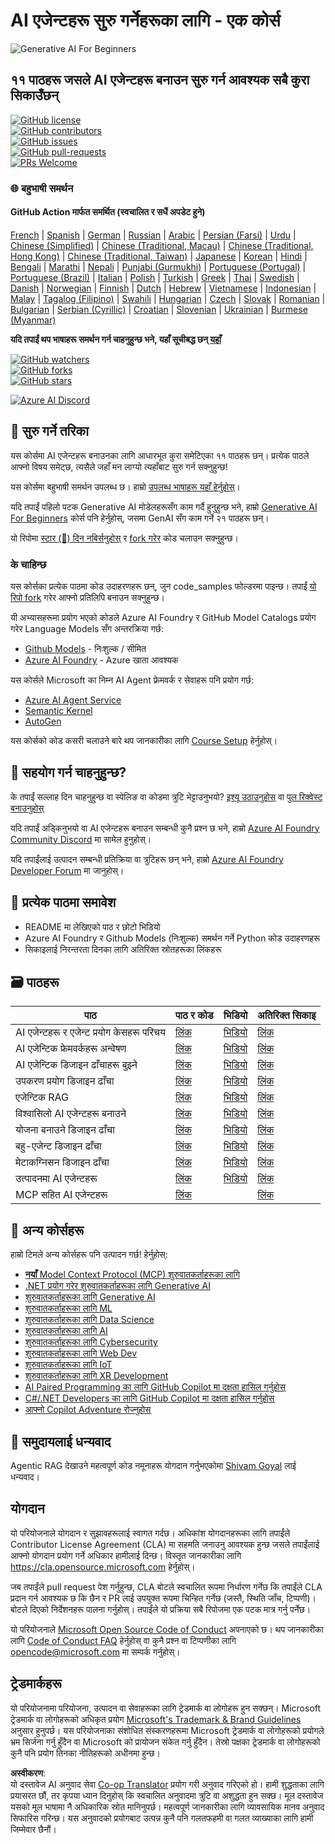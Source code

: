 <!--
CO_OP_TRANSLATOR_METADATA:
{
  "original_hash": "6b07046397366e6f6f4524c9ddeba1e1",
  "translation_date": "2025-07-12T14:47:42+00:00",
  "source_file": "README.md",
  "language_code": "ne"
}
-->
# AI एजेन्टहरू सुरु गर्नेहरूका लागि - एक कोर्स

![Generative AI For Beginners](../../translated_images/repo-thumbnail.083b24afed61b6dd27a7fc53798bebe9edf688a41031163a1fca9f61c64d63ec.ne.png)

## ११ पाठहरू जसले AI एजेन्टहरू बनाउन सुरु गर्न आवश्यक सबै कुरा सिकाउँछन्

[![GitHub license](https://img.shields.io/github/license/microsoft/ai-agents-for-beginners.svg)](https://github.com/microsoft/ai-agents-for-beginners/blob/master/LICENSE?WT.mc_id=academic-105485-koreyst)  
[![GitHub contributors](https://img.shields.io/github/contributors/microsoft/ai-agents-for-beginners.svg)](https://GitHub.com/microsoft/ai-agents-for-beginners/graphs/contributors/?WT.mc_id=academic-105485-koreyst)  
[![GitHub issues](https://img.shields.io/github/issues/microsoft/ai-agents-for-beginners.svg)](https://GitHub.com/microsoft/ai-agents-for-beginners/issues/?WT.mc_id=academic-105485-koreyst)  
[![GitHub pull-requests](https://img.shields.io/github/issues-pr/microsoft/ai-agents-for-beginners.svg)](https://GitHub.com/microsoft/ai-agents-for-beginners/pulls/?WT.mc_id=academic-105485-koreyst)  
[![PRs Welcome](https://img.shields.io/badge/PRs-welcome-brightgreen.svg?style=flat-square)](http://makeapullrequest.com?WT.mc_id=academic-105485-koreyst)

### 🌐 बहुभाषी समर्थन

#### GitHub Action मार्फत समर्थित (स्वचालित र सधैं अपडेट हुने)

[French](../fr/README.md) | [Spanish](../es/README.md) | [German](../de/README.md) | [Russian](../ru/README.md) | [Arabic](../ar/README.md) | [Persian (Farsi)](../fa/README.md) | [Urdu](../ur/README.md) | [Chinese (Simplified)](../zh/README.md) | [Chinese (Traditional, Macau)](../mo/README.md) | [Chinese (Traditional, Hong Kong)](../hk/README.md) | [Chinese (Traditional, Taiwan)](../tw/README.md) | [Japanese](../ja/README.md) | [Korean](../ko/README.md) | [Hindi](../hi/README.md) | [Bengali](../bn/README.md) | [Marathi](../mr/README.md) | [Nepali](./README.md) | [Punjabi (Gurmukhi)](../pa/README.md) | [Portuguese (Portugal)](../pt/README.md) | [Portuguese (Brazil)](../br/README.md) | [Italian](../it/README.md) | [Polish](../pl/README.md) | [Turkish](../tr/README.md) | [Greek](../el/README.md) | [Thai](../th/README.md) | [Swedish](../sv/README.md) | [Danish](../da/README.md) | [Norwegian](../no/README.md) | [Finnish](../fi/README.md) | [Dutch](../nl/README.md) | [Hebrew](../he/README.md) | [Vietnamese](../vi/README.md) | [Indonesian](../id/README.md) | [Malay](../ms/README.md) | [Tagalog (Filipino)](../tl/README.md) | [Swahili](../sw/README.md) | [Hungarian](../hu/README.md) | [Czech](../cs/README.md) | [Slovak](../sk/README.md) | [Romanian](../ro/README.md) | [Bulgarian](../bg/README.md) | [Serbian (Cyrillic)](../sr/README.md) | [Croatian](../hr/README.md) | [Slovenian](../sl/README.md) | [Ukrainian](../uk/README.md) | [Burmese (Myanmar)](../my/README.md)

**यदि तपाईं थप भाषाहरू समर्थन गर्न चाहनुहुन्छ भने, यहाँ सूचीबद्ध छन् [यहाँ](https://github.com/Azure/co-op-translator/blob/main/getting_started/supported-languages.md)**

[![GitHub watchers](https://img.shields.io/github/watchers/microsoft/ai-agents-for-beginners.svg?style=social&label=Watch)](https://GitHub.com/microsoft/ai-agents-for-beginners/watchers/?WT.mc_id=academic-105485-koreyst)  
[![GitHub forks](https://img.shields.io/github/forks/microsoft/ai-agents-for-beginners.svg?style=social&label=Fork)](https://GitHub.com/microsoft/ai-agents-for-beginners/network/?WT.mc_id=academic-105485-koreyst)  
[![GitHub stars](https://img.shields.io/github/stars/microsoft/ai-agents-for-beginners.svg?style=social&label=Star)](https://GitHub.com/microsoft/ai-agents-for-beginners/stargazers/?WT.mc_id=academic-105485-koreyst)

[![Azure AI Discord](https://dcbadge.limes.pink/api/server/kzRShWzttr)](https://discord.gg/kzRShWzttr)


## 🌱 सुरु गर्ने तरिका

यस कोर्समा AI एजेन्टहरू बनाउनका लागि आधारभूत कुरा समेटिएका ११ पाठहरू छन्। प्रत्येक पाठले आफ्नो विषय समेट्छ, त्यसैले जहाँ मन लाग्यो त्यहाँबाट सुरु गर्न सक्नुहुन्छ!

यस कोर्समा बहुभाषी समर्थन उपलब्ध छ। हाम्रो [उपलब्ध भाषाहरू यहाँ हेर्नुहोस्](../..)।

यदि तपाईं पहिलो पटक Generative AI मोडेलहरूसँग काम गर्दै हुनुहुन्छ भने, हाम्रो [Generative AI For Beginners](https://aka.ms/genai-beginners) कोर्स पनि हेर्नुहोस्, जसमा GenAI सँग काम गर्ने २१ पाठहरू छन्।

यो रिपोमा [स्टार (🌟) दिन नबिर्सनुहोस्](https://docs.github.com/en/get-started/exploring-projects-on-github/saving-repositories-with-stars?WT.mc_id=academic-105485-koreyst) र [fork गरेर](https://github.com/microsoft/ai-agents-for-beginners/fork) कोड चलाउन सक्नुहुन्छ।

### के चाहिन्छ

यस कोर्सका प्रत्येक पाठमा कोड उदाहरणहरू छन्, जुन code_samples फोल्डरमा पाइन्छ। तपाईं [यो रिपो fork](https://github.com/microsoft/ai-agents-for-beginners/fork) गरेर आफ्नो प्रतिलिपि बनाउन सक्नुहुन्छ।

यी अभ्यासहरूमा प्रयोग भएको कोडले Azure AI Foundry र GitHub Model Catalogs प्रयोग गरेर Language Models सँग अन्तरक्रिया गर्छ:

- [Github Models](https://aka.ms/ai-agents-beginners/github-models) - निःशुल्क / सीमित
- [Azure AI Foundry](https://aka.ms/ai-agents-beginners/ai-foundry) - Azure खाता आवश्यक

यस कोर्सले Microsoft का निम्न AI Agent फ्रेमवर्क र सेवाहरू पनि प्रयोग गर्छ:

- [Azure AI Agent Service](https://aka.ms/ai-agents-beginners/ai-agent-service)
- [Semantic Kernel](https://aka.ms/ai-agents-beginners/semantic-kernel)
- [AutoGen](https://aka.ms/ai-agents/autogen)

यस कोर्सको कोड कसरी चलाउने बारे थप जानकारीका लागि [Course Setup](./00-course-setup/README.md) हेर्नुहोस्।

## 🙏 सहयोग गर्न चाहनुहुन्छ?

के तपाईं सल्लाह दिन चाहनुहुन्छ वा स्पेलिङ वा कोडमा त्रुटि भेट्टाउनुभयो? [इश्यू उठाउनुहोस्](https://github.com/microsoft/ai-agents-for-beginners/issues?WT.mc_id=academic-105485-koreyst) वा [पुल रिक्वेस्ट बनाउनुहोस्](https://github.com/microsoft/ai-agents-for-beginners/pulls?WT.mc_id=academic-105485-koreyst)

यदि तपाईं अड्किनुभयो वा AI एजेन्टहरू बनाउन सम्बन्धी कुनै प्रश्न छ भने, हाम्रो [Azure AI Foundry Community Discord](https://discord.gg/kzRShWzttr) मा सामेल हुनुहोस्।

यदि तपाईंलाई उत्पादन सम्बन्धी प्रतिक्रिया वा त्रुटिहरू छन् भने, हाम्रो [Azure AI Foundry Developer Forum](https://aka.ms/azureaifoundry/forum) मा जानुहोस्।

## 📂 प्रत्येक पाठमा समावेश

- README मा लेखिएको पाठ र छोटो भिडियो
- Azure AI Foundry र Github Models (निःशुल्क) समर्थन गर्ने Python कोड उदाहरणहरू
- सिकाइलाई निरन्तरता दिनका लागि अतिरिक्त स्रोतहरूका लिंकहरू

## 🗃️ पाठहरू

| **पाठ**                                | **पाठ र कोड**                                      | **भिडियो**                                                | **अतिरिक्त सिकाइ**                                                                       |
|----------------------------------------|----------------------------------------------------|------------------------------------------------------------|------------------------------------------------------------------------------------------|
| AI एजेन्टहरू र एजेन्ट प्रयोग केसहरू परिचय | [लिंक](./01-intro-to-ai-agents/README.md)          | [भिडियो](https://youtu.be/3zgm60bXmQk?si=z8QygFvYQv-9WtO1)  | [लिंक](https://aka.ms/ai-agents-beginners/collection?WT.mc_id=academic-105485-koreyst)   |
| AI एजेन्टिक फ्रेमवर्कहरू अन्वेषण        | [लिंक](./02-explore-agentic-frameworks/README.md)  | [भिडियो](https://youtu.be/ODwF-EZo_O8?si=Vawth4hzVaHv-u0H)  | [लिंक](https://aka.ms/ai-agents-beginners/collection?WT.mc_id=academic-105485-koreyst)   |
| AI एजेन्टिक डिजाइन ढाँचाहरू बुझ्ने      | [लिंक](./03-agentic-design-patterns/README.md)     | [भिडियो](https://youtu.be/m9lM8qqoOEA?si=BIzHwzstTPL8o9GF)  | [लिंक](https://aka.ms/ai-agents-beginners/collection?WT.mc_id=academic-105485-koreyst)   |
| उपकरण प्रयोग डिजाइन ढाँचा               | [लिंक](./04-tool-use/README.md)                    | [भिडियो](https://youtu.be/vieRiPRx-gI?si=2z6O2Xu2cu_Jz46N)  | [लिंक](https://aka.ms/ai-agents-beginners/collection?WT.mc_id=academic-105485-koreyst)   |
| एजेन्टिक RAG                           | [लिंक](./05-agentic-rag/README.md)                 | [भिडियो](https://youtu.be/WcjAARvdL7I?si=gKPWsQpKiIlDH9A3)  | [लिंक](https://aka.ms/ai-agents-beginners/collection?WT.mc_id=academic-105485-koreyst)   |
| विश्वासिलो AI एजेन्टहरू बनाउने          | [लिंक](./06-building-trustworthy-agents/README.md) | [भिडियो](https://youtu.be/iZKkMEGBCUQ?si=jZjpiMnGFOE9L8OK ) | [लिंक](https://aka.ms/ai-agents-beginners/collection?WT.mc_id=academic-105485-koreyst)   |
| योजना बनाउने डिजाइन ढाँचा               | [लिंक](./07-planning-design/README.md)             | [भिडियो](https://youtu.be/kPfJ2BrBCMY?si=6SC_iv_E5-mzucnC)  | [लिंक](https://aka.ms/ai-agents-beginners/collection?WT.mc_id=academic-105485-koreyst)   |
| बहु-एजेन्ट डिजाइन ढाँचा                 | [लिंक](./08-multi-agent/README.md)                 | [भिडियो](https://youtu.be/V6HpE9hZEx0?si=rMgDhEu7wXo2uo6g)  | [लिंक](https://aka.ms/ai-agents-beginners/collection?WT.mc_id=academic-105485-koreyst)   |
| मेटाकग्निसन डिजाइन ढाँचा                | [लिंक](./09-metacognition/README.md)               | [भिडियो](https://youtu.be/His9R6gw6Ec?si=8gck6vvdSNCt6OcF)  | [लिंक](https://aka.ms/ai-agents-beginners/collection?WT.mc_id=academic-105485-koreyst)   |
| उत्पादनमा AI एजेन्टहरू                  | [लिंक](./10-ai-agents-production/README.md)        | [भिडियो](https://youtu.be/l4TP6IyJxmQ?si=31dnhexRo6yLRJDl)  | [लिंक](https://aka.ms/ai-agents-beginners/collection?WT.mc_id=academic-105485-koreyst)   |
| MCP सहित AI एजेन्टहरू                   | [लिंक](./11-mcp/README.md)                         |                                                            | [लिंक](https://aka.ms/mcp-for-beginners)                                                 |

## 🎒 अन्य कोर्सहरू

हाम्रो टिमले अन्य कोर्सहरू पनि उत्पादन गर्छ! हेर्नुहोस्:
- [**नयाँ** Model Context Protocol (MCP) शुरुवातकर्ताहरूका लागि](https://github.com/microsoft/mcp-for-beginners?WT.mc_id=academic-105485-koreyst)
- [.NET प्रयोग गरेर शुरुवातकर्ताहरूका लागि Generative AI](https://github.com/microsoft/Generative-AI-for-beginners-dotnet?WT.mc_id=academic-105485-koreyst)
- [शुरुवातकर्ताहरूका लागि Generative AI](https://github.com/microsoft/generative-ai-for-beginners?WT.mc_id=academic-105485-koreyst)
- [शुरुवातकर्ताहरूका लागि ML](https://aka.ms/ml-beginners?WT.mc_id=academic-105485-koreyst)
- [शुरुवातकर्ताहरूका लागि Data Science](https://aka.ms/datascience-beginners?WT.mc_id=academic-105485-koreyst)
- [शुरुवातकर्ताहरूका लागि AI](https://aka.ms/ai-beginners?WT.mc_id=academic-105485-koreyst)
- [शुरुवातकर्ताहरूका लागि Cybersecurity](https://github.com/microsoft/Security-101??WT.mc_id=academic-96948-sayoung)
- [शुरुवातकर्ताहरूका लागि Web Dev](https://aka.ms/webdev-beginners?WT.mc_id=academic-105485-koreyst)
- [शुरुवातकर्ताहरूका लागि IoT](https://aka.ms/iot-beginners?WT.mc_id=academic-105485-koreyst)
- [शुरुवातकर्ताहरूका लागि XR Development](https://github.com/microsoft/xr-development-for-beginners?WT.mc_id=academic-105485-koreyst)
- [AI Paired Programming का लागि GitHub Copilot मा दक्षता हासिल गर्नुहोस्](https://aka.ms/GitHubCopilotAI?WT.mc_id=academic-105485-koreyst)
- [C#/.NET Developers का लागि GitHub Copilot मा दक्षता हासिल गर्नुहोस्](https://github.com/microsoft/mastering-github-copilot-for-dotnet-csharp-developers?WT.mc_id=academic-105485-koreyst)
- [आफ्नो Copilot Adventure रोज्नुहोस्](https://github.com/microsoft/CopilotAdventures?WT.mc_id=academic-105485-koreyst)

## 🌟 समुदायलाई धन्यवाद

Agentic RAG देखाउने महत्वपूर्ण कोड नमूनाहरू योगदान गर्नुभएकोमा [Shivam Goyal](https://www.linkedin.com/in/shivam2003/) लाई धन्यवाद।

## योगदान

यो परियोजनाले योगदान र सुझावहरूलाई स्वागत गर्दछ। अधिकांश योगदानहरूका लागि तपाईंले Contributor License Agreement (CLA) मा सहमति जनाउनु आवश्यक हुन्छ जसले तपाईंलाई आफ्नो योगदान प्रयोग गर्ने अधिकार हामीलाई दिन्छ। विस्तृत जानकारीका लागि <https://cla.opensource.microsoft.com> हेर्नुहोस्।

जब तपाईंले pull request पेश गर्नुहुन्छ, CLA बोटले स्वचालित रूपमा निर्धारण गर्नेछ कि तपाईंले CLA प्रदान गर्न आवश्यक छ कि छैन र PR लाई उपयुक्त रूपमा चिन्हित गर्नेछ (जस्तै, स्थिति जाँच, टिप्पणी)। बोटले दिएको निर्देशनहरू पालना गर्नुहोस्। तपाईंले यो प्रक्रिया सबै रिपोजमा एक पटक मात्र गर्नु पर्नेछ।

यो परियोजनाले [Microsoft Open Source Code of Conduct](https://opensource.microsoft.com/codeofconduct/) अपनाएको छ। थप जानकारीका लागि [Code of Conduct FAQ](https://opensource.microsoft.com/codeofconduct/faq/) हेर्नुहोस् वा कुनै प्रश्न वा टिप्पणीका लागि [opencode@microsoft.com](mailto:opencode@microsoft.com) मा सम्पर्क गर्नुहोस्।

## ट्रेडमार्कहरू

यो परियोजनामा परियोजना, उत्पादन वा सेवाहरूका लागि ट्रेडमार्क वा लोगोहरू हुन सक्छन्। Microsoft ट्रेडमार्क वा लोगोहरूको अधिकृत प्रयोग [Microsoft's Trademark & Brand Guidelines](https://www.microsoft.com/legal/intellectualproperty/trademarks/usage/general) अनुसार हुनुपर्छ। यस परियोजनाका संशोधित संस्करणहरूमा Microsoft ट्रेडमार्क वा लोगोहरूको प्रयोगले भ्रम सिर्जना गर्नु हुँदैन वा Microsoft को प्रायोजन संकेत गर्नु हुँदैन। तेस्रो पक्षका ट्रेडमार्क वा लोगोहरूको कुनै पनि प्रयोग तिनका नीतिहरूको अधीनमा हुन्छ।

**अस्वीकरण**:  
यो दस्तावेज AI अनुवाद सेवा [Co-op Translator](https://github.com/Azure/co-op-translator) प्रयोग गरी अनुवाद गरिएको हो। हामी शुद्धताका लागि प्रयासरत छौं, तर कृपया ध्यान दिनुहोस् कि स्वचालित अनुवादमा त्रुटि वा अशुद्धता हुन सक्छ। मूल दस्तावेज यसको मूल भाषामा नै अधिकारिक स्रोत मानिनुपर्छ। महत्वपूर्ण जानकारीका लागि व्यावसायिक मानव अनुवाद सिफारिस गरिन्छ। यस अनुवादको प्रयोगबाट उत्पन्न कुनै पनि गलतफहमी वा गलत व्याख्याका लागि हामी जिम्मेवार छैनौं।